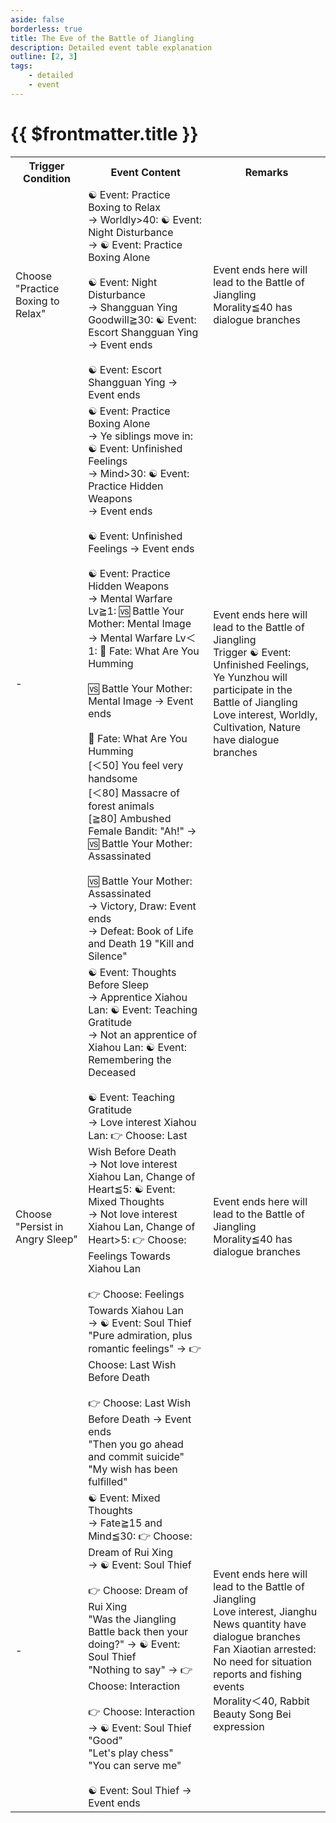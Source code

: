 ```yaml
---
aside: false
borderless: true
title: The Eve of the Battle of Jiangling
description: Detailed event table explanation
outline: [2, 3]
tags:
    - detailed
    - event
---
```


# {{ $frontmatter.title }}

<Table class="timeline-table">
    <tr class="timeline-header">
        <th>Trigger Condition</th>
        <th>Event Content</th>
        <th>Remarks</th>
    </tr>
	<tr>
		<td>Choose "Practice Boxing to Relax"</td>
		<td>
			<span title="Worldly>40: Martial Arts +5">☯ Event: Practice Boxing to Relax </span> <br>
			→ Worldly>40: ☯ Event: Night Disturbance <br>
			→ ☯ Event: Practice Boxing Alone <br>
			<br>
			<span title="
Worldly<60: Cultivation +1
Nangong Shen +1
Obtain the secret book 'Nine Treasures Map of Wushan Cave'
			">☯ Event: Night Disturbance </span> <br>
			→ Shangguan Ying Goodwill≧30: ☯ Event: Escort Shangguan Ying <br>
			→ Event ends <br>
			<br>
			<span title="
Capture Tan Badao and Shangguan Ying is kidnapped: Shangguan Ying +1
Martial Arts +5, Mind +20
			">☯ Event: Escort Shangguan Ying → Event ends </span> <br>
		</td>
		<td>
			Event ends here will lead to the Battle of Jiangling <br>
			Morality≦40 has dialogue branches <br>
		</td>
	</tr>
	<tr>
		<td>-</td>
		<td>
			☯ Event: Practice Boxing Alone <br>
			→ Ye siblings move in: ☯ Event: Unfinished Feelings <br>
			→ Mind>30: ☯ Event: Practice Hidden Weapons <br>
			→ Event ends <br>
			<br>
			<span title="
Mind+50, Ye Yunzhou joins the battle
Ye Yunshang Goodwill>35: Ye Yunzhou +1, Ye Yunzhou joins the battle
			">☯ Event: Unfinished Feelings → Event ends </span> <br>
			<br>
			☯ Event: Practice Hidden Weapons <br>
			→ Mental Warfare Lv≧1: 🆚 Battle Your Mother: Mental Image <br>
			→ Mental Warfare Lv＜1: 🎲 Fate: What Are You Humming <br>
			<br>
			<span title="
Victory: Martial Arts +2, Nature +1, Skill [As You Wish] +1
Defeat: Martial Arts +2, Skill [As You Wish] +1
			">🆚 Battle Your Mother: Mental Image → Event ends </span> <br>
			<br>
			<span title="Positive correction of hidden weapons">🎲 Fate: What Are You Humming </span> <br>
			<span title="Mind+30, Hidden Weapons+3, Nature+2">[＜50] You feel very handsome </span> <br>
			<span title="Morality-2, Hidden Weapons+2">[＜80] Massacre of forest animals </span> <br>
			[≧80] Ambushed Female Bandit: "Ah!" → 🆚 Battle Your Mother: Assassinated <br>
			<br>
			<span title="
Victory (lasts five rounds and Yu Xiaomei Goodwill≧30): Martial Arts +2, Yu Xiaomei +1, Mind +15
Draw (lasts ten rounds): Martial Arts +4
Draw (lasts ten rounds), Nature≧40: Martial Arts +4, Mouth Strength +1
			">🆚 Battle Your Mother: Assassinated </span> <br>
			→ Victory, Draw: Event ends <br>
			→ Defeat: Book of Life and Death 19 "Kill and Silence" <br>
		</td>
		<td>
			Event ends here will lead to the Battle of Jiangling <br>
			Trigger ☯ Event: Unfinished Feelings, Ye Yunzhou will participate in the Battle of Jiangling <br>
			Love interest, Worldly, Cultivation, Nature have dialogue branches <br>
		</td>
	</tr>
	<tr>
		<td>
			Choose "Persist in Angry Sleep" <br>
		</td>
		<td>
			☯ Event: Thoughts Before Sleep <br>
			→ Apprentice Xiahou Lan: ☯ Event: Teaching Gratitude <br>
			→ Not an apprentice of Xiahou Lan: ☯ Event: Remembering the Deceased <br>
			<br>
			<span title="Mind+30">☯ Event: Teaching Gratitude </span> <br>
			→ Love interest Xiahou Lan: 👉 Choose: Last Wish Before Death <br>
			→ Not love interest Xiahou Lan, Change of Heart≦5: ☯ Event: Mixed Thoughts <br>
			→ Not love interest Xiahou Lan, Change of Heart>5: 👉 Choose: Feelings Towards Xiahou Lan <br>
			<br>
			👉 Choose: Feelings Towards Xiahou Lan <br>
			<span title="Pure admiration"> → ☯ Event: Soul Thief </span> <br>
			<span title="Change love interest to Xiahou Lan">"Pure admiration, plus romantic feelings" → 👉 Choose: Last Wish Before Death </span> <br>
			<br>
			👉 Choose: Last Wish Before Death → Event ends <br>
			<span title="
Mouth Strength+1, Nature+2
Xiahou Lan Goodwill≧36: Xiahou Lan Goodwill+5
Xiahou Lan Goodwill<36: Xiahou Lan Goodwill-3
			">"Then you go ahead and commit suicide" </span> <br>
			<span title="Mind+100, Xiahou Lan+2">"My wish has been fulfilled" </span> <br>
		</td>
		<td>
			Event ends here will lead to the Battle of Jiangling <br>
			Morality≦40 has dialogue branches <br>			
		</td>
	</tr>
	<tr>
		<td>-</td>
		<td>
			<span title="
Mind-10
Love interest Tang Moling: Mind-10
Love interest Ye Yunshang or Ye siblings move in: Mind-10
Fan Xiaotian arrested and Fan Xiaotian Goodwill≧30: Mind-10
Love interest Shangguan Ying: Mind-10
Love interest Kongtong Four Beauties any one: Mind-10
			">☯ Event: Mixed Thoughts </span> <br>
			→ Fate≧15 and Mind≦30: 👉 Choose: Dream of Rui Xing <br>
			→ ☯ Event: Soul Thief <br>
			<br>
			👉 Choose: Dream of Rui Xing <br>
			"Was the Jiangling Battle back then your doing?" → ☯ Event: Soul Thief <br>
			"Nothing to say" → 👉 Choose: Interaction <br>
			<br>
			👉 Choose: Interaction → ☯ Event: Soul Thief <br>
			<span title="
Mind+100
Not love interest Rui Xing: Change of Heart+3
			">"Good" </span> <br>
			<span title="
Knowledge+2, Cultivation+1, Mind+100
Not love interest Rui Xing: Change of Heart+3
			">"Let's play chess" </span> <br>
			<span title="
Morality-1, Nature+1, Mind+40
Not love interest Rui Xing: Change of Heart+10
			">"You can serve me" </span> <br>
			<br>
			<span title="
Silver+1000, Reputation+1
Morality≧40: Song Bei +1
Morality<40, Worldly≧60: Song Bei-1
Morality<40, Worldly<60: Mouth Strength+1, Song Bei-1
			">☯ Event: Soul Thief → Event ends </span> <br>
		</td>
		<td>
			Event ends here will lead to the Battle of Jiangling <br>
			Love interest, Jianghu News quantity have dialogue branches <br>
			Fan Xiaotian arrested: No need for situation reports and fishing events <br>
			Morality＜40, Rabbit Beauty Song Bei expression <br>
		</td>
	</tr>
</table>
